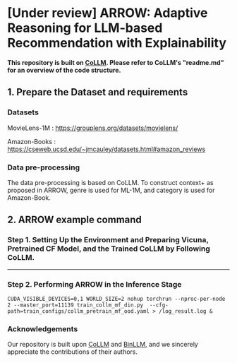 # [Under review] ARROW: Adaptive Reasoning for LLM-based Recommendation with Explainability

**This repository is built on [CoLLM](https://github.com/zyang1580/CoLLM). Please refer to CoLLM's "readme.md" for an overview of the code structure.**

## 1. Prepare the Dataset and requirements

### Datasets

MovieLens-1M :  https://grouplens.org/datasets/movielens/

Amazon-Books : https://cseweb.ucsd.edu/~jmcauley/datasets.html#amazon_reviews

### Data pre-processing
The data pre-processing is based on CoLLM. To construct context+ as proposed in ARROW, genre is used for ML-1M, and category is used for Amazon-Book.

## 2. ARROW example command

### Step 1. Setting Up the Environment and Preparing Vicuna, Pretrained CF Model, and the Trained CoLLM by Following CoLLM.
---
### Step 2. Performing ARROW in the Inference Stage
```
CUDA_VISIBLE_DEVICES=0,1 WORLD_SIZE=2 nohup torchrun --nproc-per-node 2 --master_port=11139 train_collm_mf_din.py  --cfg-path=train_configs/collm_pretrain_mf_ood.yaml > /log_result.log &
```

### Acknowledgements
Our repository is built upon [CoLLM](https://arxiv.org/abs/2310.19488]) and [BinLLM](https://aclanthology.org/2024.acl-long.497/), and we sincerely appreciate the contributions of their authors.
